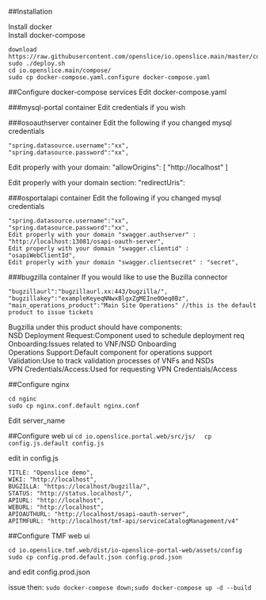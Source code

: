 ##Installation

Install docker  
Install docker-compose

```
download https://raw.githubusercontent.com/openslice/io.openslice.main/master/compose/deploy.sh
sudo ./deploy.sh
cd io.openslice.main/compose/
sudo cp docker-compose.yaml.configure docker-compose.yaml
```

##Configure docker-compose services
Edit docker-compose.yaml

###mysql-portal container 
Edit credentials if you wish

###osoauthserver container
Edit the following if you changed mysql credentials 
 
```
"spring.datasource.username":"xx",
"spring.datasource.password":"xx",
```
Edit properly with your domain: "allowOrigins": [ "http://localhost" ]

Edit properly with your domain section: "redirectUris":

###osportalapi container
Edit the following if you changed mysql credentials

```
"spring.datasource.username":"xx",
"spring.datasource.password":"xx",
Edit properly with your domain "swagger.authserver" : "http://localhost:13081/osapi-oauth-server",
Edit properly with your domain "swagger.clientid" : "osapiWebClientId",
Edit properly with your domain "swagger.clientsecret" : "secret",
```

###bugzilla container
If you would like to use the Buzilla connector

```
"bugzillaurl":"bugzillaurl.xx:443/bugzilla/",
"bugzillakey":"exampleKeyeqNNwxBlgxZgMEIne0Oeq0Bz",
"main_operations_product":"Main Site Operations" //this is the default product to issue tickets
```

Bugzilla under this product should have components:  
NSD Deployment Request:Component used to schedule deployment req  
Onboarding:Issues related to VNF/NSD Onboarding  
Operations Support:Default component for operations support  
Validation:Use to track validation processes of VNFs and NSDs  
VPN Credentials/Access:Used for requesting VPN Credentials/Access   


##Configure nginx
```
cd nginc
sudo cp nginx.conf.default nginx.conf
```
Edit server_name


##Configure web ui
`cd io.openslice.portal.web/src/js/  `
`cp config.js.default config.js  `

edit in config.js  
```
TITLE: "Openslice demo",
WIKI: "http://localhost",
BUGZILLA: "https://localhost/bugzilla/",
STATUS: "http://status.localhost/",
APIURL: "http://localhost",
WEBURL: "http://localhost",
APIOAUTHURL: "http://localhost/osapi-oauth-server",
APITMFURL: "http://localhost/tmf-api/serviceCatalogManagement/v4"

```

##Configure TMF web ui
```
cd io.openslice.tmf.web/dist/io-openslice-portal-web/assets/config
sudo cp config.prod.default.json config.prod.json
```
and edit config.prod.json


issue then:
`sudo docker-compose down;sudo docker-compose up -d --build`

